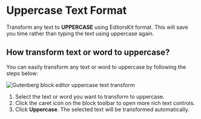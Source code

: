# Uppercase Text Format

Transform any text to **UPPERCASE** using EditorsKit format. This will save you time rather than typing the text using uppercase again.

## How transform text or word to uppercase?

You can easily transform any text or word to uppercase by following the steps below:

![Gutenberg block editor uppercase text transform](https://cldup.com/j1Tm8GX9Gv.gif)

1. Select the text or word you want to transform to uppercase.
2. Click the caret icon on the block toolbar to open more rich text controls.
3. Click **Uppercase**. The selected text will be transformed automatically.